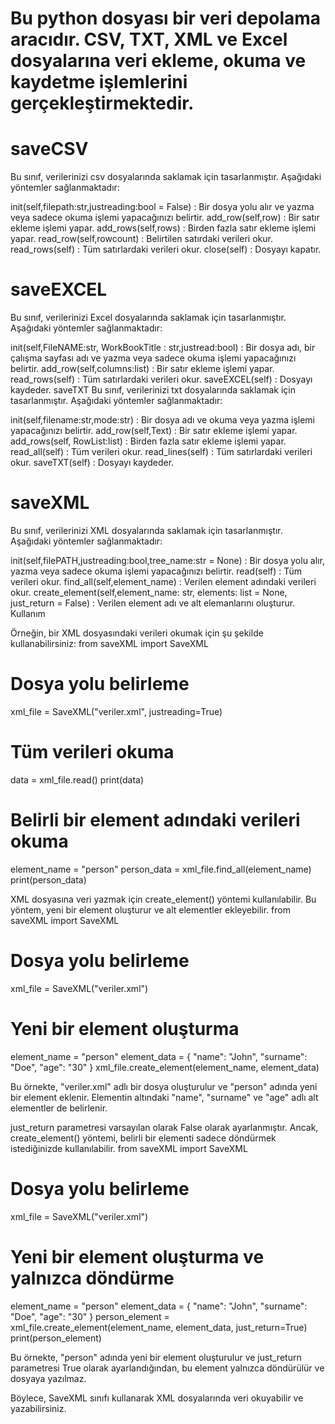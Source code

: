 # Bu python dosyası bir veri depolama aracıdır. CSV, TXT, XML ve Excel dosyalarına veri ekleme, okuma ve kaydetme işlemlerini gerçekleştirmektedir.

# saveCSV
Bu sınıf, verilerinizi csv dosyalarında saklamak için tasarlanmıştır. Aşağıdaki yöntemler sağlanmaktadır:

init(self,filepath:str,justreading:bool = False) : Bir dosya yolu alır ve yazma veya sadece okuma işlemi yapacağınızı belirtir.
add_row(self,row) : Bir satır ekleme işlemi yapar.
add_rows(self,rows) : Birden fazla satır ekleme işlemi yapar.
read_row(self,rowcount) : Belirtilen satırdaki verileri okur.
read_rows(self) : Tüm satırlardaki verileri okur.
close(self) : Dosyayı kapatır.

# saveEXCEL
Bu sınıf, verilerinizi Excel dosyalarında saklamak için tasarlanmıştır. Aşağıdaki yöntemler sağlanmaktadır:

init(self,FileNAME:str, WorkBookTitle : str,justread:bool) : Bir dosya adı, bir çalışma sayfası adı ve yazma veya sadece okuma işlemi yapacağınızı belirtir.
add_row(self,columns:list) : Bir satır ekleme işlemi yapar.
read_rows(self) : Tüm satırlardaki verileri okur.
saveEXCEL(self) : Dosyayı kaydeder.
saveTXT
Bu sınıf, verilerinizi txt dosyalarında saklamak için tasarlanmıştır. Aşağıdaki yöntemler sağlanmaktadır:

init(self,filename:str,mode:str) : Bir dosya adı ve okuma veya yazma işlemi yapacağınızı belirtir.
add_row(self,Text) : Bir satır ekleme işlemi yapar.
add_rows(self, RowList:list) : Birden fazla satır ekleme işlemi yapar.
read_all(self) : Tüm verileri okur.
read_lines(self) : Tüm satırlardaki verileri okur.
saveTXT(self) : Dosyayı kaydeder.

# saveXML
Bu sınıf, verilerinizi XML dosyalarında saklamak için tasarlanmıştır. Aşağıdaki yöntemler sağlanmaktadır:

init(self,filePATH,justreading:bool,tree_name:str = None) : Bir dosya yolu alır, yazma veya sadece okuma işlemi yapacağınızı belirtir.
read(self) : Tüm verileri okur.
find_all(self,element_name) : Verilen element adındaki verileri okur.
create_element(self,element_name: str, elements: list = None, just_return = False) : Verilen element adı ve alt elemanlarını oluşturur.
Kullanım

Örneğin, bir XML dosyasındaki verileri okumak için şu şekilde kullanabilirsiniz:
from saveXML import SaveXML

# Dosya yolu belirleme
xml_file = SaveXML("veriler.xml", justreading=True)

# Tüm verileri okuma 
data = xml_file.read()
print(data)

# Belirli bir element adındaki verileri okuma
element_name = "person"
person_data = xml_file.find_all(element_name)
print(person_data)

XML dosyasına veri yazmak için create_element() yöntemi kullanılabilir. Bu yöntem, yeni bir element oluşturur ve alt elementler ekleyebilir.
from saveXML import SaveXML

# Dosya yolu belirleme
xml_file = SaveXML("veriler.xml")

# Yeni bir element oluşturma
element_name = "person"
element_data = {
    "name": "John",
    "surname": "Doe",
    "age": "30"
}
xml_file.create_element(element_name, element_data)

Bu örnekte, "veriler.xml" adlı bir dosya oluşturulur ve "person" adında yeni bir element eklenir. Elementin altındaki "name", "surname" ve "age" adlı alt elementler de belirlenir.

just_return parametresi varsayılan olarak False olarak ayarlanmıştır. Ancak, create_element() yöntemi, belirli bir elementi sadece döndürmek istediğinizde kullanılabilir.
from saveXML import SaveXML

# Dosya yolu belirleme
xml_file = SaveXML("veriler.xml")

# Yeni bir element oluşturma ve yalnızca döndürme
element_name = "person"
element_data = {
    "name": "John",
    "surname": "Doe",
    "age": "30"
}
person_element = xml_file.create_element(element_name, element_data, just_return=True)
print(person_element)


Bu örnekte, "person" adında yeni bir element oluşturulur ve just_return parametresi True olarak ayarlandığından, bu element yalnızca döndürülür ve dosyaya yazılmaz.

Böylece, SaveXML sınıfı kullanarak XML dosyalarında veri okuyabilir ve yazabilirsiniz.
